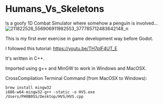 # Humans_Vs_Skeletons

Is a goofy 1D Combat Simulator where somehow a penguin is involved...
![211822526_556906911982553_377785712483642148_n](https://user-images.githubusercontent.com/37253663/126060042-189daaef-7c3a-4823-b122-083064dd7a3b.png)



This is my first ever exercise in game development way before Godot.

I followed this tutorial: https://youtu.be/TH7plF4UT_E

It's written in C++.

Imported using g++ and MinGW to work in Windows and MacOSX.


CrossCompilation Terminal Command (from MacOSX to Windows):

    brew install mingw32
    i686-w64-mingw32-g++ -static -o HVS.exe /Users/PH0B0SS/Desktop/HVS/HVS.cpp
